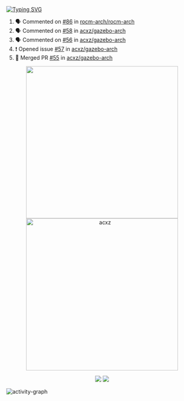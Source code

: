 [![Typing SVG](https://readme-typing-svg.herokuapp.com?size=16&color=AFFFA3&multiline=true&height=75&lines=contributing+to+robotics%2Fae%2Fml%2Fgpu;packaging+it+for+archlinux;ricer)](https://git.io/typing-svg)

<!--START_SECTION:activity-->
1. 🗣 Commented on [#86](https://github.com/rocm-arch/rocm-arch/issues/86) in [rocm-arch/rocm-arch](https://github.com/rocm-arch/rocm-arch)
2. 🗣 Commented on [#58](https://github.com/acxz/gazebo-arch/issues/58) in [acxz/gazebo-arch](https://github.com/acxz/gazebo-arch)
3. 🗣 Commented on [#56](https://github.com/acxz/gazebo-arch/issues/56) in [acxz/gazebo-arch](https://github.com/acxz/gazebo-arch)
4. ❗️ Opened issue [#57](https://github.com/acxz/gazebo-arch/issues/57) in [acxz/gazebo-arch](https://github.com/acxz/gazebo-arch)
5. 🎉 Merged PR [#55](https://github.com/acxz/gazebo-arch/pull/55) in [acxz/gazebo-arch](https://github.com/acxz/gazebo-arch)
<!--END_SECTION:activity-->

<p align="center">
  <img width="400em" src=https://github-readme-stats.vercel.app/api?username=acxz&include_all_commits=true&show_icons=true />
  <img width="400em" src="https://github-readme-streak-stats.herokuapp.com/?user=acxz&" alt="acxz" />
</p>

<p align="center">
  <img src=https://github-readme-stats.vercel.app/api/top-langs/?username=acxz&layout=compact />
  <img src=https://github-profile-trophy.vercel.app/?username=acxz&row=2&column=4 />
</p>

![activity-graph](https://github-readme-activity-graph.cyclic.app/graph?username=acxz&theme=aqua)
